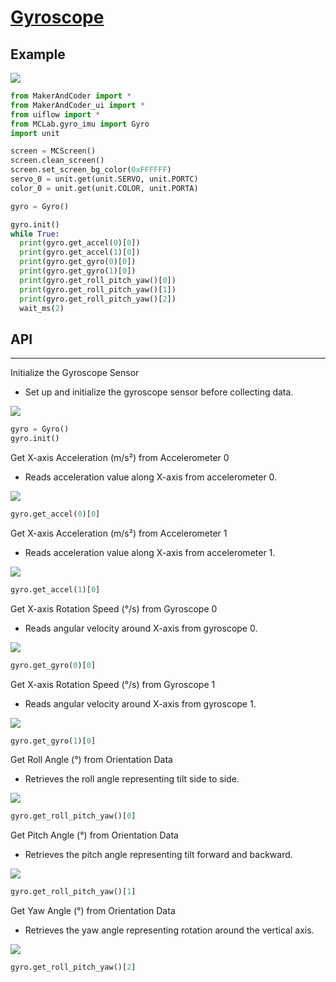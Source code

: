 # [Gyroscope](/en/unit/color)

## Example

<img class="blockly_svg" src="https://upload.wikimedia.org/wikipedia/commons/thumb/5/5b/Insert_image_here.svg/2560px-Insert_image_here.svg.png">

```python
from MakerAndCoder import *
from MakerAndCoder_ui import *
from uiflow import *
from MCLab.gyro_imu import Gyro
import unit

screen = MCScreen()
screen.clean_screen()
screen.set_screen_bg_color(0xFFFFFF)
servo_0 = unit.get(unit.SERVO, unit.PORTC)
color_0 = unit.get(unit.COLOR, unit.PORTA)

gyro = Gyro()

gyro.init()
while True:
  print(gyro.get_accel(0)[0])
  print(gyro.get_accel(1)[0])
  print(gyro.get_gyro(0)[0])
  print(gyro.get_gyro(1)[0])
  print(gyro.get_roll_pitch_yaw()[0])
  print(gyro.get_roll_pitch_yaw()[1])
  print(gyro.get_roll_pitch_yaw()[2])
  wait_ms(2)
```

## API

---

Initialize the Gyroscope Sensor

- Set up and initialize the gyroscope sensor before collecting data.

<img class="blockly_svg" src="https://makerandcoder.com/MCLab/blockly/gyro/1.svg">

```python
gyro = Gyro()
gyro.init()
```



Get X-axis Acceleration (m/s²) from Accelerometer 0

- Reads acceleration value along X-axis from accelerometer 0.

<img class="blockly_svg" src="https://makerandcoder.com/MCLab/blockly/gyro/2.svg">

```python
gyro.get_accel(0)[0]
```



Get X-axis Acceleration (m/s²) from Accelerometer 1

- Reads acceleration value along X-axis from accelerometer 1.

<img class="blockly_svg" src="https://makerandcoder.com/MCLab/blockly/gyro/3.svg">

```python
gyro.get_accel(1)[0]
```



Get X-axis Rotation Speed (°/s) from Gyroscope 0

- Reads angular velocity around X-axis from gyroscope 0.

<img class="blockly_svg" src="https://makerandcoder.com/MCLab/blockly/gyro/4.svg">

```python
gyro.get_gyro(0)[0]
```



Get X-axis Rotation Speed (°/s) from Gyroscope 1

- Reads angular velocity around X-axis from gyroscope 1.

<img class="blockly_svg" src="https://makerandcoder.com/MCLab/blockly/gyro/5.svg">

```python
gyro.get_gyro(1)[0]
```



Get Roll Angle (°) from Orientation Data

- Retrieves the roll angle representing tilt side to side.

<img class="blockly_svg" src="https://makerandcoder.com/MCLab/blockly/gyro/6.svg">

```python
gyro.get_roll_pitch_yaw()[0]
```



Get Pitch Angle (°) from Orientation Data

- Retrieves the pitch angle representing tilt forward and backward.

<img class="blockly_svg" src="https://makerandcoder.com/MCLab/blockly/gyro/7.svg">

```python
gyro.get_roll_pitch_yaw()[1]
```


Get Yaw Angle (°) from Orientation Data

- Retrieves the yaw angle representing rotation around the vertical axis.

<img class="blockly_svg" src="https://makerandcoder.com/MCLab/blockly/gyro/8.svg">

```python
gyro.get_roll_pitch_yaw()[2]
```
